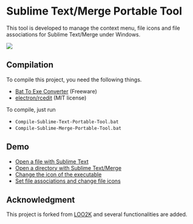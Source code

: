 # Sublime Text/Merge Portable Tool

This tool is developed to manage the context menu, file icons and file associations for Sublime Text/Merge under Windows.

![](https://raw.githubusercontent.com/jfcherng/Sublime-Text-Portable-Tool/gh-pages/images/interface.png)


## Compilation

To compile this project, you need the following things.

- [Bat To Exe Converter](http://www.f2ko.de/en/b2e.php) (Freeware)
- [electron/rcedit](https://github.com/electron/rcedit) (MIT license)

To compile, just run

- `Compile-Sublime-Text-Portable-Tool.bat`
- `Compile-Sublime-Merge-Portable-Tool.bat`


## Demo

- [Open a file with Sublime Text](https://raw.githubusercontent.com/jfcherng/Sublime-Text-Portable-Tool/gh-pages/images/file.png)
- [Open a directory with Sublime Text/Merge](https://raw.githubusercontent.com/jfcherng/Sublime-Text-Portable-Tool/gh-pages/images/dir.png)
- [Change the icon of the executable](https://raw.githubusercontent.com/jfcherng/Sublime-Text-Portable-Tool/gh-pages/images/change_exe_icon.png)
- [Set file associations and change file icons](https://raw.githubusercontent.com/jfcherng/Sublime-Text-Portable-Tool/gh-pages/images/change_file_icon.png)


## Acknowledgment

This project is forked from [LOO2K](https://github.com/loo2k/Sublime-Text-Portable-Tool) and several functionalities are added.
